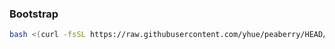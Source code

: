 ### Bootstrap

```bash
bash <(curl -fsSL https://raw.githubusercontent.com/yhue/peaberry/HEAD/bootstrap)
```
